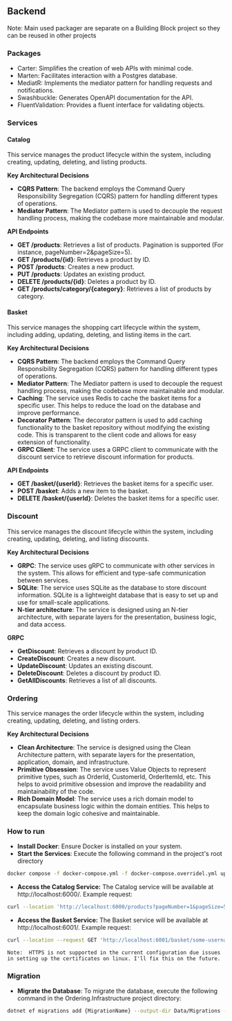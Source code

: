 ## Backend
Note: Main used packager are separate on a Building Block project so they can be reused in other projects

### Packages
- Carter: Simplifies the creation of web APIs with minimal code.
- Marten: Facilitates interaction with a Postgres database.
- MediatR: Implements the mediator pattern for handling requests and notifications.
- Swashbuckle: Generates OpenAPI documentation for the API.
- FluentValidation: Provides a fluent interface for validating objects.

### Services
#### Catalog

This service manages the product lifecycle within the system, including creating, updating, deleting, and listing products.

**Key Architectural Decisions**
- **CQRS Pattern**: The backend employs the Command Query Responsibility Segregation (CQRS) pattern for handling different types of operations.
- **Mediator Pattern**: The Mediator pattern is used to decouple the request handling process, making the codebase more maintainable and modular.

**API Endpoints**
- **GET /products**: Retrieves a list of products. Pagination is supported (For instance, pageNumber=2&pageSize=5).
- **GET /products/{id}**: Retrieves a product by ID.
- **POST /products**: Creates a new product.
- **PUT /products**: Updates an existing product.
- **DELETE /products/{id}**: Deletes a product by ID.
- **GET /products/category/{category}**: Retrieves a list of products by category.

#### Basket
This service manages the shopping cart lifecycle within the system, including adding, updating, deleting, and listing items in the cart.

**Key Architectural Decisions**
- **CQRS Pattern**: The backend employs the Command Query Responsibility Segregation (CQRS) pattern for handling different types of operations.
- **Mediator Pattern**: The Mediator pattern is used to decouple the request handling process, making the codebase more maintainable and modular.
- **Caching**: The service uses Redis to cache the basket items for a specific user. This helps to reduce the load on the database and improve performance.
- **Decorator Pattern**: The decorator pattern is used to add caching functionality to the basket repository without modifying the existing code. This is transparent to the client code and allows for easy extension of functionality.
- **GRPC Client**: The service uses a GRPC client to communicate with the discount service to retrieve discount information for products.

**API Endpoints**
- **GET /basket/{userId}**: Retrieves the basket items for a specific user.
- **POST /basket**: Adds a new item to the basket.
- **DELETE /basket/{userId}**: Deletes the basket items for a specific user.

### Discount
This service manages the discount lifecycle within the system, including creating, updating, deleting, and listing discounts.

**Key Architectural Decisions**
- **GRPC**: The service uses gRPC to communicate with other services in the system. This allows for efficient and type-safe communication between services.
- **SQLite**: The service uses SQLite as the database to store discount information. SQLite is a lightweight database that is easy to set up and use for small-scale applications.
- **N-tier architecture**: The service is designed using an N-tier architecture, with separate layers for the presentation, business logic, and data access.

**GRPC**
- **GetDiscount**: Retrieves a discount by product ID.
- **CreateDiscount**: Creates a new discount.
- **UpdateDiscount**: Updates an existing discount.
- **DeleteDiscount**: Deletes a discount by product ID.
- **GetAllDiscounts**: Retrieves a list of all discounts.

### Ordering
This service manages the order lifecycle within the system, including creating, updating, deleting, and listing orders.

**Key Architectural Decisions**
- **Clean Architecture**: The service is designed using the Clean Architecture pattern, with separate layers for the presentation, application, domain, and infrastructure.
- **Primitive Obsession**: The service uses Value Objects to represent primitive types, such as OrderId, CustomerId, OrderItemId, etc. This helps to avoid primitive obsession and improve the readability and maintainability of the code.
- **Rich Domain Model**: The service uses a rich domain model to encapsulate business logic within the domain entities. This helps to keep the domain logic cohesive and maintainable.

### How to run
- **Install Docker**: Ensure Docker is installed on your system.
- **Start the Services**: Execute the following command in the project's root directory
```bash
docker compose -f docker-compose.yml -f docker-compose.overridel.yml up
```
- **Access the Catalog Service:** The Catalog service will be available at http://localhost:6000/. Example request:
```bash
curl --location 'http://localhost:6000/products?pageNumber=1&pageSize=5'
```
- **Access the Basket Service:** The Basket service will be available at http://localhost:6001/. Example request:
```bash
curl --location --request GET 'http://localhost:6001/basket/some-username'
```


`Note:  HTTPS is not supported in the current configuration due issues in setting up the certificates on linux. I'll fix this on the future.`

### Migration
- **Migrate the Database**: To migrate the database, execute the following command in the Ordering.Infrastructure project directory:
```bash
dotnet ef migrations add {MigrationName} --output-dir Data/Migrations --project ../Ordering.Infrastructure --startup-project ../Ordering.API

```